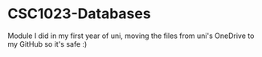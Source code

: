 # CSC1023-Databases
Module I did in my first year of uni, moving the files from uni's OneDrive to my GitHub so it's safe :)
